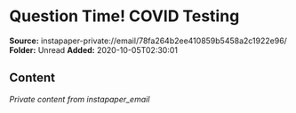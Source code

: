 # Question Time! COVID Testing

**Source:** instapaper-private://email/78fa264b2ee410859b5458a2c1922e96/
**Folder:** Unread
**Added:** 2020-10-05T02:30:01




## Content
*Private content from instapaper_email*
